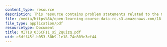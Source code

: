 ```yaml
---
content_type: resource
description: This resource contains problem statements related to the meaning of k.
file: /media/https%3A/open-learning-course-data-rc.s3.amazonaws.com/18-03sc-differential-equations-fall-2011/c6dff45fb05330b91e1874e809e3ef44_MIT18_03SCF11_s5_2quizq.pdf
file_type: application/pdf
resourcetype: Document
title: MIT18_03SCF11_s5_2quizq.pdf
uid: c6dff45f-b053-30b9-1e18-74e809e3ef44
---
```

